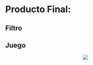 # Producto Final:

## Filtro

## Juego
<div align="center">
  <img src="https://github.com/AcoranGonzalezMoray/VisionArtificial/blob/main/Pr%C3%A1ctica_4/images/DEMOGAME.gif?raw=true" >
</div>
